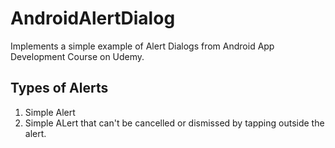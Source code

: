 # AndroidAlertDialog

Implements a simple example of Alert Dialogs from Android App Development Course on Udemy.

## Types of Alerts
1. Simple Alert
2. Simple ALert that can't be cancelled or dismissed by tapping outside the alert.